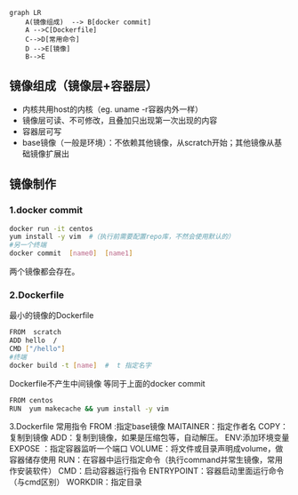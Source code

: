 ```mermaid
graph LR
 	A(镜像组成)  --> B[docker commit]
	A -->C[Dockerfile]
	C-->D[常用命令]
	D -->E[镜像]
	B-->E
```

## 镜像组成（镜像层+容器层）
* 内核共用host的内核（eg. uname -r容器内外一样）
* 镜像层可读、不可修改，且叠加只出现第一次出现的内容
* 容器层可写
* base镜像（一般是环境）：不依赖其他镜像，从scratch开始；其他镜像从基础镜像扩展出

## 镜像制作
### 1.docker commit
```	bash
docker run -it centos
yum install -y vim  #（执行前需要配置repo库，不然会使用默认的）
#另一个终端
docker commit  [name0]  [name1]
```
两个镜像都会存在。
### 2.Dockerfile
最小的镜像的Dockerfile
```bash
FROM  scratch
ADD hello  /
CMD ["/hello"]
#终端
docker build -t [name]  #  t 指定名字
```
Dockerfile不产生中间镜像
 等同于上面的docker commit
 ```bash
 FROM centos
 RUN  yum makecache && yum install -y vim
 ```
 3.Dockerfile 常用指令
 FROM :指定base镜像
 MAITAINER：指定作者名
 COPY：复制到镜像
 ADD：复制到镜像，如果是压缩包等，自动解压。
 ENV:添加环境变量
 EXPOSE ：指定容器监听一个端口
 VOLUME：将文件或目录声明成volume，做容器储存使用
 RUN：在容器中运行指定命令（执行command并常生镜像，常用作安装软件）
CMD：启动容器运行指令
ENTRYPOINT：容器启动里面运行命令（与cmd区别）
WORKDIR：指定目录

